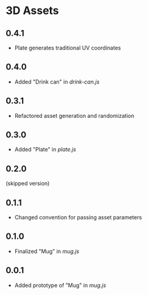 # 3D Assets


## 0.4.1
* Plate generates traditional UV coordinates

## 0.4.0
* Added "Drink can" in *drink-can.js*

## 0.3.1

* Refactored asset generation and randomization

## 0.3.0
* Added "Plate" in *plate.js*

## 0.2.0
(skipped version)

## 0.1.1
* Changed convention for passing asset parameters

## 0.1.0
* Finalized "Mug" in *mug.js*

## 0.0.1
* Added prototype of "Mug" in *mug.js*
